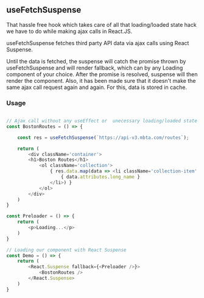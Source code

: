 ## useFetchSuspense

That hassle free hook which takes care of all that loading/loaded state hack we have to do while making ajax calls in React.JS.

useFetchSuspense fetches third party API data via ajax calls using React Suspense.

Until the data is fetched, the suspense will catch the promise thrown by useFetchSuspense and will render fallback, which can by any Loading component of your choice. After the promise is resolved, suspense will then render the component.
Also, it has been made sure that it doesn't make the same ajax call request again and again. For this, data is stored in cache.

### Usage

```js

// Ajax call without any useEffect or  unecessary loading/loaded state handling thing.
const BostonRoutes = () => {

    const res = useFetchSuspense(`https://api-v3.mbta.com/routes`);

    return (
        <div className='container'>
        <h1>Boston Routes</h1>
            <ol className='collection'>
                { res.data.map(data => <li className='collection-item' key={data.id}>
                    { data.attributes.long_name }
                </li>) }
            </ol>
        </div>
    )
}

const Preloader = () => {
    return (
        <p>Loading...</p>
    )
}

// Loading our component with React Suspense
const Demo = () => {
    return (
        <React.Suspense fallback={<Preloader />}>
            <BostonRoutes />
        </React.Suspense>
    )
}
```
